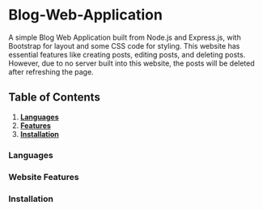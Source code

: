 # Blog-Web-Application

A simple Blog Web Application built from Node.js and Express.js, with Bootstrap for layout and some CSS code for styling. This website has essential features like creating posts, editing posts, and deleting posts. However, due to no server built into this website, the posts will be deleted after refreshing the page.

## Table of Contents
1. 	<a name="Languages"><ins>**Languages**</ins></a>
2.  <ins>**Features**</ins>
3.  <ins>**Installation**</ins>

### Languages


### Website Features


### Installation
